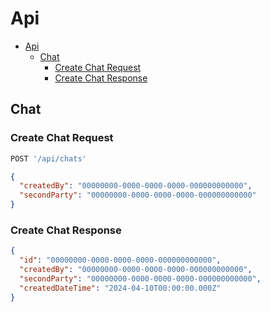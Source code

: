 # Api

- [Api](#api)
  - [Chat](#chat)
    - [Create Chat Request](#create-chat-request)
    - [Create Chat Response](#create-chat-response)

## Chat

### Create Chat Request

```js
POST '/api/chats'
```

```json
{
  "createdBy": "00000000-0000-0000-0000-000000000000",
  "secondParty": "00000000-0000-0000-0000-000000000000"
}
```

### Create Chat Response

```json
{
  "id": "00000000-0000-0000-0000-000000000000",
  "createdBy": "00000000-0000-0000-0000-000000000000",
  "secondParty": "00000000-0000-0000-0000-000000000000",
  "createdDateTime": "2024-04-10T00:00:00.000Z"
}
```

